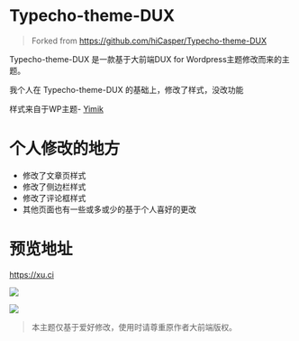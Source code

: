 # Typecho-theme-DUX

>Forked from https://github.com/hiCasper/Typecho-theme-DUX

Typecho-theme-DUX 是一款基于大前端DUX for Wordpress主题修改而来的主题。

我个人在 Typecho-theme-DUX 的基础上，修改了样式，没改功能

样式来自于WP主题- [Yimik](https://github.com/yimik/yimik)

# 个人修改的地方
- 修改了文章页样式
- 修改了侧边栏样式
- 修改了评论框样式
- 其他页面也有一些或多或少的基于个人喜好的更改


# 预览地址
https://xu.ci

![](https://ae01.alicdn.com/kf/HTB1LLiwXEvrK1RjSszf760JNVXaM.png)

![](https://ae01.alicdn.com/kf/HTB1iY1xXvvsK1Rjy0Fi762wtXXaA.png)

>本主题仅基于爱好修改，使用时请尊重原作者大前端版权。
